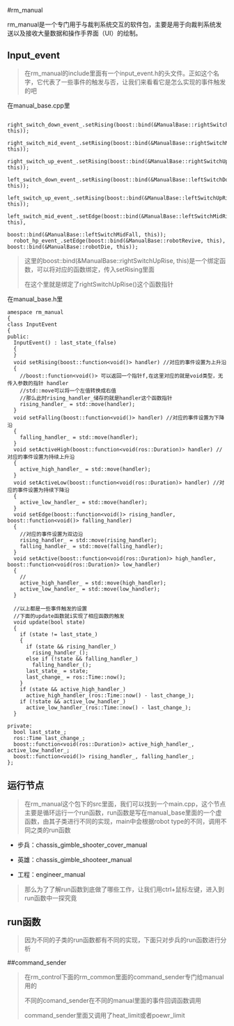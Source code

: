 #rm_manual

rm_manual是一个专门用于与裁判系统交互的软件包，主要是用于向裁判系统发送以及接收大量数据和操作手界面（UI）的绘制。



## Input_event

> 在rm_manual的include里面有一个input_event.h的头文件。正如这个名字，它代表了一些事件的触发与否，让我们来看看它是怎么实现的事件触发的吧

在manual_base.cpp里

```
  right_switch_down_event_.setRising(boost::bind(&ManualBase::rightSwitchDownRise, this));
  right_switch_mid_event_.setRising(boost::bind(&ManualBase::rightSwitchMidRise, this));
  right_switch_up_event_.setRising(boost::bind(&ManualBase::rightSwitchUpRise, this));
  left_switch_down_event_.setRising(boost::bind(&ManualBase::leftSwitchDownRise, this));
  left_switch_up_event_.setRising(boost::bind(&ManualBase::leftSwitchUpRise, this));
  left_switch_mid_event_.setEdge(boost::bind(&ManualBase::leftSwitchMidRise, this),
                                 boost::bind(&ManualBase::leftSwitchMidFall, this));
  robot_hp_event_.setEdge(boost::bind(&ManualBase::robotRevive, this), boost::bind(&ManualBase::robotDie, this));
```

> 这里的boost::bind(&ManualBase::rightSwitchUpRise, this)是一个绑定函数，可以将对应的函数绑定，传入setRising里面
>
> 在这个里就是绑定了rightSwitchUpRise()这个函数指针

在manual_base.h里

```
amespace rm_manual
{
class InputEvent
{
public:
  InputEvent() : last_state_(false)
  {
  }
  void setRising(boost::function<void()> handler) //对应的事件设置为上升沿
  {
  	//boost::function<void()> 可以返回一个指针f,在这里对应的就是void类型，无传入参数的指针 handler
  	//std::move可以将一个左值转换成右值
  	//那么此时rising_handler_储存的就是handler这个函数指针
  	rising_handler_ = std::move(handler);
  }
  void setFalling(boost::function<void()> handler) //对应的事件设置为下降沿
  {
    falling_handler_ = std::move(handler);
  }
  void setActiveHigh(boost::function<void(ros::Duration)> handler) //对应的事件设置为持续上升沿
  {
    active_high_handler_ = std::move(handler);
  }
  void setActiveLow(boost::function<void(ros::Duration)> handler) //对应的事件设置为持续下降沿
  {
    active_low_handler_ = std::move(handler);
  }
  void setEdge(boost::function<void()> rising_handler, boost::function<void()> falling_handler)
  {
  	//对应的事件设置为双边沿
    rising_handler_ = std::move(rising_handler);
    falling_handler_ = std::move(falling_handler);
  }
  void setActive(boost::function<void(ros::Duration)> high_handler, boost::function<void(ros::Duration)> low_handler)
  {
    //
    active_high_handler_ = std::move(high_handler);
    active_low_handler_ = std::move(low_handler);
  }
  
  //以上都是一些事件触发的设置
  //下面的update函数就i实现了相应函数的触发
  void update(bool state)
  {
    if (state != last_state_)
    {
      if (state && rising_handler_)
        rising_handler_();
      else if (!state && falling_handler_)
        falling_handler_();
      last_state_ = state;
      last_change_ = ros::Time::now();
    }
    if (state && active_high_handler_)
      active_high_handler_(ros::Time::now() - last_change_);
    if (!state && active_low_handler_)
      active_low_handler_(ros::Time::now() - last_change_);
  }

private:
  bool last_state_;
  ros::Time last_change_;
  boost::function<void(ros::Duration)> active_high_handler_, active_low_handler_;
  boost::function<void()> rising_handler_, falling_handler_;
};
```



## 运行节点

> 在rm_manual这个包下的src里面，我们可以找到一个main.cpp，这个节点主要是循环运行一个run函数，run函数是写在manual_base里面的一个虚函数，由其子类进行不同的实现，main中会根据robot type的不同，调用不同之类的run函数

- 步兵：chassis_gimble_shooter_cover_manual

- 英雄：chassis_gimble_shooteer_manual
- 工程：engineer_manual

> 那么为了了解run函数到底做了哪些工作，让我们用ctrl+鼠标左键，进入到run函数中一探究竟

## run函数

> 因为不同的子类的run函数都有不同的实现，下面只对步兵的run函数进行分析



##command_sender

> 在rm_control下面的rm_common里面的command_sender专门给manual用的
>
> 不同的comand_sender在不同的manual里面的事件回调函数调用
>
> command_sender里面又调用了heat_limit或者poewr_limit

